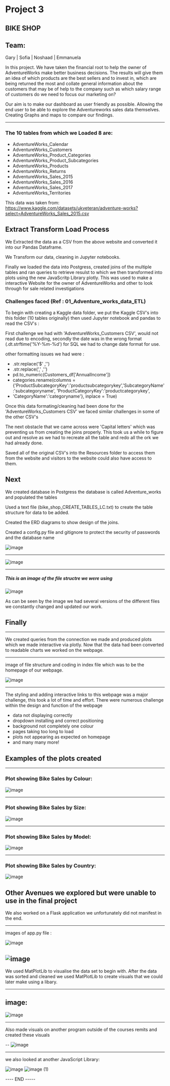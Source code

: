 # Project 3

## BIKE SHOP

## Team: 

Gary  |  Sofia  |  Noshaad  |  Emmanuela

In this project. We have taken the financial root to help the owner of AdventureWorks make better business decisions. 
The results will give them an idea of which products are the best sellers and to invest in, which are being returned the most and collate general 
information about the customers that may be of help to the company such as which salary range of customers do we need to focus our marketing on?

Our aim is to make our dashboard as user friendly as possible. Allowing the end user to be 
able to explore the Adventureworks sales data themselves. Creating Graphs and maps to 
compare our findings.

---


### The 10 tables from which we Loaded 8 are:

* AdventureWorks_Calendar
* AdventureWorks_Customers
* AdventureWorks_Product_Categories
* AdventureWorks_Product_Subcategories
* AdventureWorks_Products
* AdventureWorks_Returns
* AdventureWorks_Sales_2015
* AdventureWorks_Sales_2016
* AdventureWorks_Sales_2017
* AdventureWorks_Territories

This data was taken from: https://www.kaggle.com/datasets/ukveteran/adventure-works?select=AdventureWorks_Sales_2015.csv


## Extract Transform Load Process

We Extracted the data as a CSV from the above website and converted it into our Pandas Dataframe. 

We Transform our data, cleaning in Jupyter notebooks.

Finally we loaded the data into Postgress, created joins of the multiple tables and ran queries to retrieve resulst to which
we then transformed into plots using the new JavaScritp Library plotly.
This was used to make a interactive Website for the owner of AdventureWorks and other to look through for sale related investigations


### Challenges faced (Ref : 01_Adventure_works_data_ETL)

To begin with creating a Kaggle data folder, we put the Kaggle CSV's into this folder (10 tables originally) 
then used Jupyter notebook and pandas to read the CSV's :

First challenge we had with 'AdventureWorks_Customers CSV', would not read due to encoding, secondly the date was in the wrong format (.dt.strftime('%Y-%m-%d') for SQL we had to change date format for use. 

other formatting issues we had were :

* .str.replace('$' ,'')
* .str.replace(',' ,'')
* pd.to_numeric(Customers_df['AnnualIncome'])
* categories.rename(columns = {'ProductSubcategoryKey':'productsubcategorykey','SubcategoryName':'subcategoryname', 'ProductCategoryKey':'productcategorykey',
* 'CategoryName':'categoryname'}, inplace = True)

Once this data formating/cleaning had been done for the 'AdventureWorks_Customers CSV' we faced similar challenges in some of the other CSV's

The next obstacle that we came across were 'Capital letters' which was preventing us from creating the joins properly. This took us a while to figure out and resolve as we had to recreate all the table and redo all the ork we had already done.

Saved all of the original CSV's into the Resources folder to access them from the website and visitors to the website could also have access to them.

## Next

We created database in Postgress the database is called Adventure_works and populated the tables 

Used a text file (bike_shop_CREATE_TABLES_LC.txt) to create the table structure for data to be added.

Created the ERD diagrams to show design of the joins. 

Created a config.py file and gitignore to protect the security of passwords and the database name

![image](https://user-images.githubusercontent.com/100169801/177627722-d5838e48-e383-4a9f-beef-5101e032b633.png)

---

![image](https://user-images.githubusercontent.com/100169801/177624270-b4c74be0-0295-4dcd-82cc-92483f9ad95b.png)

---

##### This is an image of the file structre we were using 

![image](https://user-images.githubusercontent.com/100169801/177630251-f232137e-0a15-45c9-a6d1-34c6f25d86ec.png)

As can be seen by the image we had several versions of the different files we constantly changed and updated our work.

## Finally 
---

We created queries from the connection we made and produced plots which we made interactive via plotly.
Now that the data had been converted to readable charts we worked on the webpage.

---

image of file structure and coding in index file which was to be the homepage of our webpage.

![image](https://user-images.githubusercontent.com/100169801/177634405-3efb5790-2807-45f3-9774-377fb4f9d3e1.png)

---

The styling and adding interactive links to this webpage was a major challenge, this took a lot of time and effort. There were numerous challenge within the design and function of the webpage

   * data not displaying correctly
   * dropdown installing and correct positioning
   * background not completely one colour
   * pages taking too long to load
   * plots not appearing as expected on homepage
   * and many many more!
    

## Examples of the plots created 
---

### Plot showing Bike Sales by Colour:
![image](https://user-images.githubusercontent.com/100169801/177628252-d457d506-76c6-447e-b921-0e7e57da0a78.png)

---

### Plot showing Bike Sales by Size: 
![image](https://user-images.githubusercontent.com/100169801/177628408-1062e037-1aa6-42f2-b7fc-a14a8abee3e5.png)

---

### Plot showing Bike Sales by Model:
![image](https://user-images.githubusercontent.com/100169801/177628651-622ff9a2-c53b-464d-bfa3-5b2aa34b2a08.png)

---

### Plot showing Bike Sales by Country:
![image](https://user-images.githubusercontent.com/100169801/177628734-82c24546-2cae-4aa4-8b96-da6f68256d4e.png)



## Other Avenues we explored but were unable to use in the final project


We also worked on a Flask application we unfortunately did not manifest in the end.

---
images of app.py file :

![image](https://user-images.githubusercontent.com/100169801/177630956-941cf1f4-30a5-4ed2-9c72-2fa6398b3b45.png)

![image](https://user-images.githubusercontent.com/100169801/177631694-ec900fdd-bec7-41b4-9aa0-b1987d38fbde.png)
---

We used MatPlotLib to visualise the data set to begin with. After the data was sorted and cleaned we used MatPlotLib to
create visuals that we could later make using a libary.

---
image:
--
![image](https://user-images.githubusercontent.com/100169801/177632463-d0c65872-37f3-4874-b3bc-c4b90180e698.png)

---

Also made visuals on another program outside of the courses remits and created these visuals 

--
![image](https://user-images.githubusercontent.com/100169801/177632162-42466ce5-6c07-499a-b214-a0c863265085.png)

---

we also looked at another JavaScript Library:

![image](https://user-images.githubusercontent.com/100169801/177633362-9daa9210-e75a-42a2-b4d8-4122bc988727.png)
![image (1)](https://user-images.githubusercontent.com/100169801/177637644-e4974ddc-46c0-4a0d-bdec-f02df7a547e4.png)


----  END  -----







































































